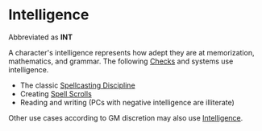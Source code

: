# Intelligence

Abbreviated as **INT**

A character's intelligence represents how adept they are at memorization, mathematics, and grammar. The following [Checks](../../Game%20Procedures/Core%20Procedures/Check.md) and systems use intelligence.

- The classic [Spellcasting Discipline](../../Magic/Spellcasting/The%20Spellcasting%20Disciplines/Spellcasting%20Disciplines.md)
- Creating [Spell Scrolls](../../Magic/Spellcasting/Spell%20Scrolls.md)
- Reading and writing (PCs with negative intelligence are illiterate)

Other use cases according to GM discretion may also use [Intelligence](Intelligence.md).
